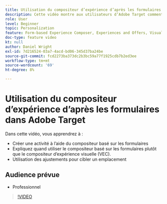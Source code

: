 ```yaml
---
title: Utilisation du compositeur d’expérience d’après les formulaires
description: Cette vidéo montre aux utilisateurs d’Adobe Target comment et quand utiliser le compositeur d’expérience d’après les formulaires.
role: User
level: Beginner
topic: Personalization
feature: Form-based Experience Composer, Experiences and Offers, Visual Experience Composer (VEC)
doc-type: feature video
kt: null
author: Daniel Wright
exl-id: 7d216524-03a7-4acd-bd06-345d37ba24be
source-git-commit: fcd2273ba373dc2b3bc59a77f1925cdb7b2ed3ee
workflow-type: tm+mt
source-wordcount: '69'
ht-degree: 8%

---
```


# Utilisation du compositeur d’expérience d’après les formulaires dans Adobe Target

Dans cette vidéo, vous apprendrez à :

* Créer une activité à l’aide du compositeur basé sur les formulaires
* Expliquez quand utiliser le compositeur basé sur les formulaires plutôt que le compositeur d’expérience visuelle (VEC).
* Utilisation des ajustements pour cibler un emplacement

## Audience prévue

* Professionnel

>[!VIDEO](https://video.tv.adobe.com/v/17390/?quality=12)

